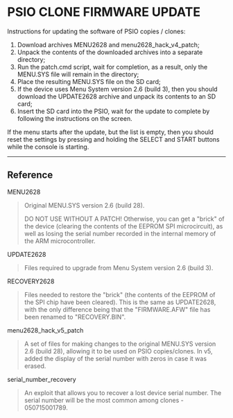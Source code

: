 # PSIO CLONE FIRMWARE UPDATE

Instructions for updating the software of PSIO copies / clones:

1. Download archives MENU2628 and menu2628_hack_v4_patch;
2. Unpack the contents of the downloaded archives into a separate directory;
3. Run the patch.cmd script, wait for completion, as a result, only the MENU.SYS file will remain in the directory;
4. Place the resulting MENU.SYS file on the SD card;
5. If the device uses Menu System version 2.6 (build 3), then you should download the UPDATE2628 archive and unpack its contents to an SD card;
6. Insert the SD card into the PSIO, wait for the update to complete by following the instructions on the screen.

If the menu starts after the update, but the list is empty, then you should reset the settings by pressing and holding the SELECT and START buttons while the console is starting.

---------
Reference
---------

MENU2628

>Original MENU.SYS version 2.6 (build 28).
>
>DO NOT USE WITHOUT A PATCH!
>Otherwise, you can get a "brick" of the device (clearing the contents of the EEPROM SPI microcircuit), as well as losing the serial number recorded in the internal memory of the ARM microcontroller.

UPDATE2628

>Files required to upgrade from Menu System version 2.6 (build 3).

RECOVERY2628

>Files needed to restore the "brick" (the contents of the EEPROM of the SPI chip have been cleared). This is the same as UPDATE2628, with the only difference being that the "FIRMWARE.AFW" file has been renamed to "RECOVERY.BIN".

menu2628_hack_v5_patch

>A set of files for making changes to the original MENU.SYS version 2.6 (build 28), allowing it to be used on PSIO copies/clones.
>In v5, added the display of the serial number with zeros in case it was erased.

serial_number_recovery

>An exploit that allows you to recover a lost device serial number.
>The serial number will be the most common among clones - 050715001789.
